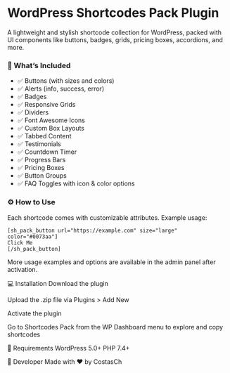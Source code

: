 # WordPress Shortcodes Pack Plugin

A lightweight and stylish shortcode collection for WordPress, packed with UI components like buttons, badges, grids, pricing boxes, accordions, and more.

### 🔧 What’s Included

- ✅ Buttons (with sizes and colors)
- ✅ Alerts (info, success, error)
- ✅ Badges
- ✅ Responsive Grids
- ✅ Dividers
- ✅ Font Awesome Icons
- ✅ Custom Box Layouts
- ✅ Tabbed Content
- ✅ Testimonials
- ✅ Countdown Timer
- ✅ Progress Bars
- ✅ Pricing Boxes
- ✅ Button Groups
- ✅ FAQ Toggles with icon & color options

### ⚙️ How to Use

Each shortcode comes with customizable attributes. Example usage:

```text
[sh_pack_button url="https://example.com" size="large" color="#0073aa"]
Click Me
[/sh_pack_button]

```

More usage examples and options are available in the admin panel after activation.

💻 Installation
Download the plugin

Upload the .zip file via Plugins > Add New

Activate the plugin

Go to Shortcodes Pack from the WP Dashboard menu to explore and copy shortcodes

🧰 Requirements
WordPress 5.0+
PHP 7.4+

📌 Developer
Made with ❤️ by CostasCh
